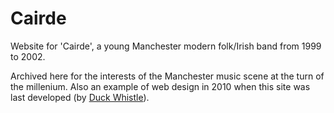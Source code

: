 # Cairde
Website for 'Cairde', a young Manchester modern folk/Irish band from 1999 to 2002.

Archived here for the interests of the Manchester music scene at the turn of the millenium. 
Also an example of web design in 2010 when this site was last developed (by [Duck Whistle](https://duckwhistle.com/)).
